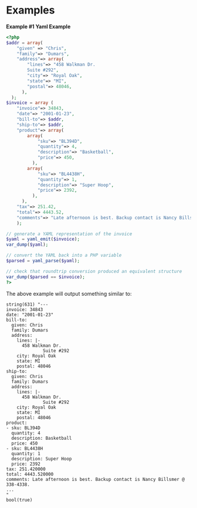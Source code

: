 Examples
========

**Example \#1 Yaml Example**

``` php
<?php
$addr = array(
    "given" => "Chris",
    "family"=> "Dumars",
    "address"=> array(
        "lines"=> "458 Walkman Dr.
        Suite #292",
        "city"=> "Royal Oak",
        "state"=> "MI",
        "postal"=> 48046,
      ),
  );
$invoice = array (
    "invoice"=> 34843,
    "date"=> "2001-01-23",
    "bill-to"=> $addr,
    "ship-to"=> $addr,
    "product"=> array(
        array(
            "sku"=> "BL394D",
            "quantity"=> 4,
            "description"=> "Basketball",
            "price"=> 450,
          ),
        array(
            "sku"=> "BL4438H",
            "quantity"=> 1,
            "description"=> "Super Hoop",
            "price"=> 2392,
          ),
      ),
    "tax"=> 251.42,
    "total"=> 4443.52,
    "comments"=> "Late afternoon is best. Backup contact is Nancy Billsmer @ 338-4338.",
    );

// generate a YAML representation of the invoice
$yaml = yaml_emit($invoice);
var_dump($yaml);

// convert the YAML back into a PHP variable
$parsed = yaml_parse($yaml);

// check that roundtrip conversion produced an equivalent structure
var_dump($parsed == $invoice);
?>
```

The above example will output something similar to:

    string(631) "---
    invoice: 34843
    date: "2001-01-23"
    bill-to:
      given: Chris
      family: Dumars
      address:
        lines: |-
          458 Walkman Dr.
                  Suite #292
        city: Royal Oak
        state: MI
        postal: 48046
    ship-to:
      given: Chris
      family: Dumars
      address:
        lines: |-
          458 Walkman Dr.
                  Suite #292
        city: Royal Oak
        state: MI
        postal: 48046
    product:
    - sku: BL394D
      quantity: 4
      description: Basketball
      price: 450
    - sku: BL4438H
      quantity: 1
      description: Super Hoop
      price: 2392
    tax: 251.420000
    total: 4443.520000
    comments: Late afternoon is best. Backup contact is Nancy Billsmer @ 338-4338.
    ...
    "
    bool(true)
